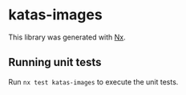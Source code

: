 # katas-images

This library was generated with [Nx](https://nx.dev).

## Running unit tests

Run `nx test katas-images` to execute the unit tests.
